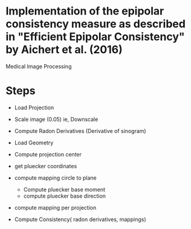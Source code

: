# Implementation of the epipolar consistency measure as described in "Efficient Epipolar Consistency" by Aichert et al. (2016)

Medical Image Processing

# Steps

- Load Projection
- Scale image (0.05) ie, Downscale
- Compute Radon Derivatives (Derivative of sinogram)


- Load Geometry
- Compute projection center
- get pluecker coordinates
- compute mapping circle to plane
   - Compute pluecker base moment
   - compute pluecker base direction
- compute mapping per projection


- Compute Consistency( radon derivatives, mappings)

